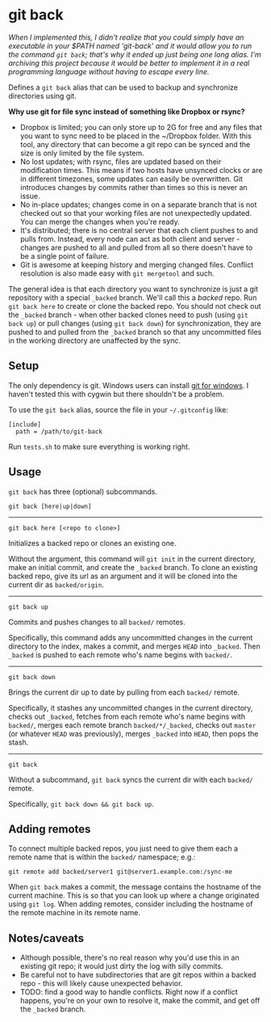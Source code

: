git back
========
*When I implemented this, I didn't realize that you could simply have an
executable in your $PATH named 'git-back' and it would allow you to run the
command `git back`; that's why it ended up just being one long alias.
I'm archiving this project because it would be better to implement it in a real
programming language without having to escape every line.*

Defines a `git back` alias that can be used to backup and synchronize
directories using git.

**Why use git for file sync instead of something like Dropbox or rsync?**

- Dropbox is limited; you can only store up to 2G for free and any files
  that you want to sync need to be placed in the ~/Dropbox folder.
  With this tool, any directory that can become a git repo can be synced
  and the size is only limited by the file system.
- No lost updates; with rsync, files are updated based on their modification
  times. This means if two hosts have unsynced clocks or are in different
  timezones, some updates can easily be overwritten. Git introduces changes
  by commits rather than times so this is never an issue.
- No in-place updates; changes come in on a separate branch that is not
  checked out so that your working files are not unexpectedly updated.
  You can merge the changes when you're ready.
- It's distributed; there is no central server that each client pushes to
  and pulls from. Instead, every node can act as both client and server -
  changes are pushed to all and pulled from all so there doesn't have to be
  a single point of failure.
- Git is awesome at keeping history and merging changed files.
  Conflict resolution is also made easy with `git mergetool` and such.

The general idea is that each directory you want to synchronize is just a git
repository with a special `_backed` branch. We'll call this a *backed* repo.
Run `git back here` to create or clone the backed repo. You should not check
out the `_backed` branch - when other backed clones need to push (using
`git back up`) or pull changes (using `git back down`) for synchronization,
they are pushed to and pulled from the `_backed` branch so that any uncommitted
files in the working directory are unaffected by the sync.

Setup
-----
The only dependency is git.
Windows users can install [git for windows][git-for-win].
I haven't tested this with cygwin but there shouldn't be a problem.

To use the `git back` alias, source the file in your `~/.gitconfig` like:

    [include]
      path = /path/to/git-back

Run `tests.sh` to make sure everything is working right.

Usage
-----
`git back` has three (optional) subcommands.

    git back [here|up|down]

--------------------------------------------

    git back here [<repo to clone>]

Initializes a backed repo or clones an existing one.

Without the argument, this command will `git init` in the current directory,
make an initial commit, and create the `_backed` branch. To clone an existing
backed repo, give its url as an argument and it will be cloned into the current
dir as `backed/origin`.

--------------------------------------------

    git back up

Commits and pushes changes to all `backed/` remotes.

Specifically, this command adds any uncommitted changes in the current directory
to the index, makes a commit, and merges `HEAD` into `_backed`.
Then `_backed` is pushed to each remote who's name begins with `backed/`.

--------------------------------------------

    git back down

Brings the current dir up to date by pulling from each `backed/` remote.

Specifically, it stashes any uncommitted changes in the current directory,
checks out `_backed`, fetches from each remote who's name begins with `backed/`,
merges each remote branch `backed/*/_backed`, checks out `master` (or whatever
`HEAD` was previously), merges `_backed` into `HEAD`, then pops the stash.

--------------------------------------------

    git back

Without a subcommand, `git back` syncs the current dir with each `backed/`
remote.

Specifically, `git back down && git back up`.

Adding remotes
--------------
To connect multiple backed repos, you just need to give them each a remote name
that is within the `backed/` namespace; e.g.:

    git remote add backed/server1 git@server1.example.com:/sync-me

When `git back` makes a commit, the message contains the hostname of the
current machine. This is so that you can look up where a change originated
using `git log`. When adding remotes, consider including the hostname of the
remote machine in its remote name.

Notes/caveats
-------------
- Although possible, there's no real reason why you'd use this in an
  existing git repo; it would just dirty the log with silly commits.
- Be careful not to have subdirectories that are git repos within a backed
  repo - this will likely cause unexpected behavior.
- TODO: find a good way to handle conflicts. Right now if a conflict
  happens, you're on your own to resolve it, make the commit, and get off
  the `_backed` branch.

[git-for-win]: http://git-scm.com/download/win
